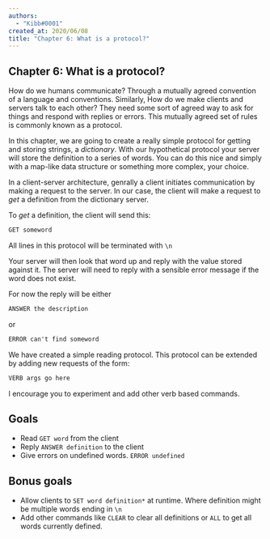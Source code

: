 ```yaml
---
authors:
  - "Kibb#0001"
created_at: 2020/06/08
title: "Chapter 6: What is a protocol?"
---
```


## Chapter 6: What is a protocol?

How do we humans communicate? Through a mutually agreed convention of a language and conventions.
Similarly, How do we make clients and servers talk to each other?
They need some sort of agreed way to ask for things and respond with replies or errors. This mutually agreed set of rules is commonly known as a protocol.

In this chapter, we are going to create a really simple protocol for getting and storing strings, a _dictionary_.
With our hypothetical protocol your server will store the definition to a series of words.
You can do this nice and simply with a map-like data structure or something more complex, your choice.

In a client-server architecture, genrally a client initiates communication by making a request to the server. In our case, the client will make a request to _get_ a definition from the dictionary server.

To _get_ a definition, the client will send this:

```txt
GET someword
```

All lines in this protocol will be terminated with `\n`

Your server will then look that word up and reply with the value stored against it.
The server will need to reply with a sensible error message if the word does not exist.

For now the reply will be either

```txt
ANSWER the description
```

or

```txt
ERROR can't find someword
```

We have created a simple reading protocol. This protocol can be extended by adding new requests of the form:

```txt
VERB args go here
```

I encourage you to experiment and add other verb based commands.

## Goals

- Read `GET word` from the client
- Reply `ANSWER definition` to the client
- Give errors on undefined words. `ERROR undefined`

## Bonus goals

- Allow clients to `SET word definition*` at runtime. Where definition might be multiple words ending in `\n`
- Add other commands like `CLEAR` to clear all definitions or `ALL` to get all words currently defined.
